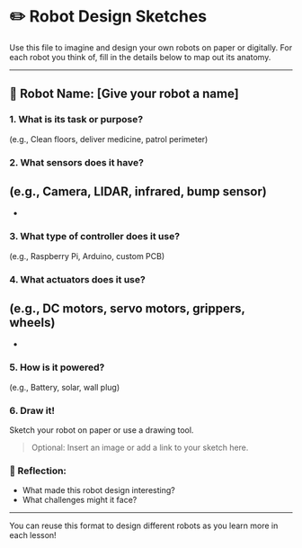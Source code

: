  # ✏️ Robot Design Sketches

Use this file to imagine and design your own robots on paper or digitally. For each robot you think of, fill in the details below to map out its anatomy.

---

## 🤖 Robot Name: \[Give your robot a name]

### 1. What is its task or purpose?

(e.g., Clean floors, deliver medicine, patrol perimeter)

### 2. What sensors does it have?

## (e.g., Camera, LIDAR, infrared, bump sensor)

*

### 3. What type of controller does it use?

(e.g., Raspberry Pi, Arduino, custom PCB)

### 4. What actuators does it use?

## (e.g., DC motors, servo motors, grippers, wheels)

*

### 5. How is it powered?

(e.g., Battery, solar, wall plug)

### 6. Draw it!

Sketch your robot on paper or use a drawing tool.

> Optional: Insert an image or add a link to your sketch here.

### 🧠 Reflection:

* What made this robot design interesting?
* What challenges might it face?

---

You can reuse this format to design different robots as you learn more in each lesson!